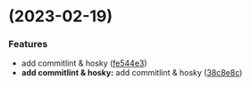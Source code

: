 #  (2023-02-19)


### Features

* add commitlint & hosky ([fe544e3](https://github.com/tinaaa071/Sass-hex/commit/fe544e3426064f333e47490c64742909aa87abbd))
* **add commitlint & hosky:** add commitlint & hosky ([38c8e8c](https://github.com/tinaaa071/Sass-hex/commit/38c8e8c6db73082b4626e2902c84ef0b569c82e4))




